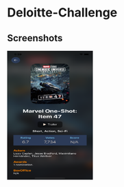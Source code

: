 # Deloitte-Challenge


## Screenshots
<img src="https://github.com/quocman-sutrix/Deloitte-Challenge/blob/master/screenshots/deloitte-1.png?raw=true" width="200" height="300"/>
